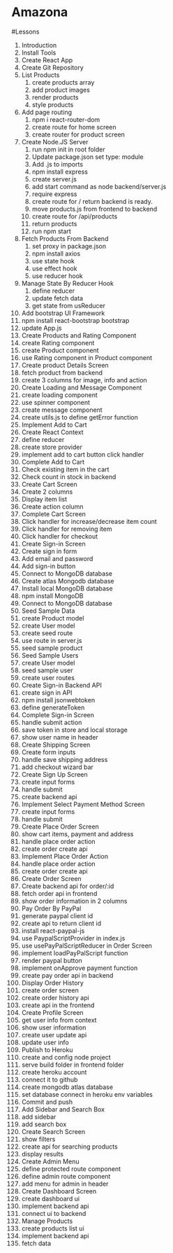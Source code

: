 # Amazona

#Lessons

1. Introduction
2. Install Tools
3. Create React App
4. Create Git Repository
5. List Products
   1. create products array
   2. add product images
   3. render products
   4. style products
6. Add page routing
   1. npm i react-router-dom
   2. create route for home screen
   3. create router for product screen
7. Create Node.JS Server
   1. run npm init in root folder
   2. Update package.json set type: module
   3. Add .js to imports
   4. npm install express
   5. create server.js
   6. add start command as node backend/server.js
   7. require express
   8. create route for / return backend is ready.
   9. move products.js from frontend to backend
   10. create route for /api/products
   11. return products
   12. run npm start
8. Fetch Products From Backend
   1. set proxy in package.json
   2. npm install axios
   3. use state hook
   4. use effect hook
   5. use reducer hook
9. Manage State By Reducer Hook
   1. define reducer
   2. update fetch data
   3. get state from usReducer
10. Add bootstrap UI Framework
   1. npm install react-bootstrap bootstrap
   2. update App.js
11. Create Products and Rating Component
   1. create Rating component
   2. create Product component
   3. use Rating component in Product component
12. Create product Details Screen
   1. fetch product from backend
   2. create 3 columns for image, info and action
13. Create Loading and Message Component
   1. create loading component
   2. use spinner component
   3. create message component
   4. create utils.js to define getError function
14. Implement Add to Cart
   1. Create React Context
   2. define reducer
   3. create store provider
   4. implement add to cart button click handler
15. Complete Add to Cart
   1. Check existing item in the cart
   2. Check count in stock in backend
16. Create Cart Screen
   1. Create 2 columns
   2. Display item list
   3. Create action column
17. Complete Cart Screen
   1. Click handler for increase/decrease item count
   2. Click handler for removing item
   3. Click handler for checkout
18. Create Sign-in Screen
   1. Create sign in form
   2. Add email and password
   3. Add sign-in button
19. Connect to MongoDB database
   1. Create atlas Mongodb database
   2. Install local MongoDB database
   3. npm install MongoDB
   4. Connect to MongoDB database
20. Seed Sample Data
   1. create Product model
   2. create User model
   3. create seed route
   4. use route in server.js
   5. seed sample product
21. Seed Sample Users
   1. create User model
   2. seed sample user
   3. create user routes
22. Create Sign-in Backend API
   1. create sign in API
   2. npm install jsonwebtoken
   3. define generateToken
23. Complete Sign-in Screen
   1. handle submit action
   2. save token in store and local storage
   3. show user name in header
24. Create Shipping Screen
   1. Create form inputs
   2. handle save shipping address
   3. add checkout wizard bar
25. Create Sign Up Screen
   1. create input forms
   2. handle submit
   3. create backend api
26. Implement Select Payment Method Screen
   1. create input forms
   2. handle submit
27. Create Place Order Screen
   1. show cart items, payment and address
   2. handle place order action
   3. create order create api
28. Implement Place Order Action
   1. handle place order action
   2. create order create api
29. Create Order Screen
   1. Create backend api for order/:id
   2. fetch order api in frontend
   3. show order information in 2 columns
30. Pay Order By PayPal
   1. generate paypal client id
   2. create api to return client id
   3. install react-paypal-js
   4. use PaypalScriptProvider in index.js
   5. use usePayPalScriptReducer in Order Screen
   6. implement loadPayPalScript function
   7. render paypal button
   8. implement onApprove payment function
   9. create pay order api in backend
31. Display Order History
   1. create order screen
   2. create order history api
   3. create api in the frontend
32. Create Profile Screen
   1. get user info from context
   2. show user information
   3. create user update api
   4. update user info
33. Publish to Heroku
   1. create and config node project
   2. serve build folder in frontend folder
   3. create heroku account
   4. connect it to github
   5. create mongodb atlas database
   6. set database connect in heroku env variables
   7. Commit and push
34. Add Sidebar and Search Box
   1. add sidebar
   2. add search box
35. Create Search Screen
   1. show filters
   2. create api for searching products
   4. display results
36. Create Admin Menu
   1. define protected route component
   2. define admin route component
   3. add menu for admin in header
37. Create Dashboard Screen
   1. create dashboard ui
   2. implement backend api
   3. connect ui to backend
38. Manage Products
   1. create products list ui
   2. implement backend api
   3. fetch data